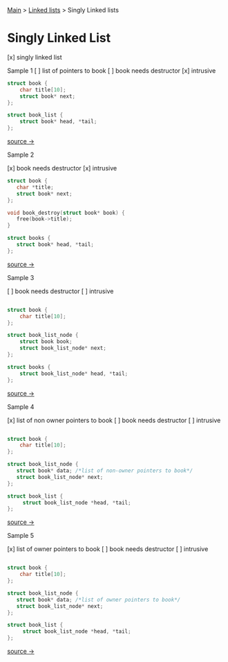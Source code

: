 [Main](README.md) > [Linked lists](linked_lists.md) > Singly Linked lists


# Singly Linked List

[x] singly linked list

Sample 1
[ ] list of pointers to book
[ ] book needs destructor
[x] intrusive

```c
struct book {
    char title[10];
    struct book* next;
};

struct book_list {
    struct book* head, *tail;
};

```

[source → ](linked_lists1.md)
 
 Sample 2
 
 
[x] book needs destructor
[x] intrusive

 ```c
struct book {
    char *title;
    struct book* next;
};

void book_destroy(struct book* book) {
    free(book->title);
}

struct books {
    struct book* head, *tail;
};

```

[source → ](linked_lists1d.md)
 
  
Sample 3

[ ] book needs destructor
[ ] intrusive

```c

struct book {
    char title[10];
};

struct book_list_node {
    struct book book;
    struct book_list_node* next;
};

struct books {
    struct book_list_node* head, *tail;
};

```
[source → ](linked_list2.md)

 
 Sample 4
 
[x] list of non owner pointers to book
[ ] book needs destructor
[ ] intrusive
 
```c

struct book {
    char title[10];
};

struct book_list_node {
   struct book* data; /*list of non-owner pointers to book*/
   struct book_list_node* next;
};

struct book_list {
     struct book_list_node *head, *tail;
};
```
[source → ](linked_list3.md)

 
 Sample 5
 
[x] list of owner pointers to book
[ ] book needs destructor
[ ] intrusive


```c

struct book {
    char title[10];
};

struct book_list_node {
   struct book* data; /*list of owner pointers to book*/
   struct book_list_node* next;
};

struct book_list {
     struct book_list_node *head, *tail;
};
```
[source → ](linked_list4.md)




